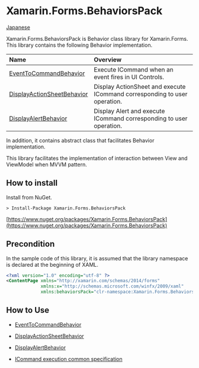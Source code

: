 # Xamarin.Forms.BehaviorsPack

[Japanese](README-ja.md)

Xamarin.Forms.BehaviorsPack is Behavior class library for Xamarin.Forms.  
This library contains the following Behavior implementation.  

|Name|Overview|
|:--|:--|
|[EventToCommandBehavior](docs/EventToCommandBehavior.md)|Execute ICommand when an event fires in UI Controls.|
|[DisplayActionSheetBehavior](docs/DisplayActionSheetBehavior.md)|Display ActionSheet and execute ICommand corresponding to user operation.|
|[DisplayAlertBehavior](docs/DisplayAlertBehavior.md)|Display Alert and execute ICommand corresponding to user operation.|

In addition, it contains abstract class that facilitates Behavior implementation.  

This library facilitates the implementation of interaction between View and ViewModel when MVVM pattern.  

## How to install  

Install from NuGet.  

```
> Install-Package Xamarin.Forms.BehaviorsPack
```

[https://www.nuget.org/packages/Xamarin.Forms.BehaviorsPack](https://www.nuget.org/packages/Xamarin.Forms.BehaviorsPack)

## Precondition  

In the sample code of this library, it is assumed that the library namespace is declared at the beginning of XAML.  

```xml
<?xml version="1.0" encoding="utf-8" ?>
<ContentPage xmlns="http://xamarin.com/schemas/2014/forms"
             xmlns:x="http://schemas.microsoft.com/winfx/2009/xaml"
             xmlns:behaviorsPack="clr-namespace:Xamarin.Forms.BehaviorsPack;assembly=Xamarin.Forms.BehaviorsPack"
```

## How to Use  

* [EventToCommandBehavior](docs/EventToCommandBehavior.md)  
* [DisplayActionSheetBehavior](docs/DisplayActionSheetBehavior.md)  
* [DisplayAlertBehavior](doc/DisplayAlertBehavior.md)

* [ICommand execution common specification](CommandExecutionSpecifation.md)  
